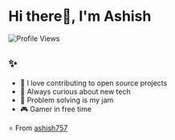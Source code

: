 # Hi there👋, I'm Ashish

![Profile Views](https://komarev.com/ghpvc/?username=ashish757&color=blue)

<!--
## 🚀 About Me

🎓 I'm a [Your Role/Title]  
💼 Currently working on: [Current Project/Job]  
🧠 Learning: [What you're currently learning]  
📫 Reach me at: ashishrajsingh75@gmail.com  
🌐 Portfolio: [Link to your portfolio or blog]/

-->
<!--
## 🛠️ Languages and Tools

![JavaScript](https://img.shields.io/badge/-JavaScript-black?style=flat-square&logo=javascript)
![React](https://img.shields.io/badge/-React-black?style=flat-square&logo=react)
![Node.js](https://img.shields.io/badge/-Node.js-black?style=flat-square&logo=node.js)
![Python](https://img.shields.io/badge/-Python-black?style=flat-square&logo=python)
![C++]([https://img.shields.io/badge/-C++-black?style=flat-square&logo=C++](https://logotyp.us/file/c-plus-plus.svg))
![Java](https://img.shields.io/badge/-Java-black?style=flat-square&logo=java)

---

## 📊 GitHub Stats

![Your GitHub stats](https://github-readme-stats.vercel.app/api?username=ashish757&show_icons=true&theme=radical&hide=prs)
![Top Languages](https://github-readme-stats.vercel.app/api/top-langs/?username=ashish757&layout=compact&theme=radical)

--->

## ✨ 

- 🔭 I love contributing to open source projects
- 🌱 Always curious about new tech
- 🧩 Problem solving is my jam
- 🎮 Gamer in free time




⭐️ From [ashish757](https://github.com/ashish757)

<!---
- 👋 Hi, It's Ashish. here
- 👀 I’m in Android Dev at least for now.. ✔
- 🌱 I’m currently doing Java 😉


ashish757/ashish757 is a ✨ special ✨ repository because its `README.md` (this file) appears on your GitHub profile.
You can click the Preview link to take a look at your changes.
--->
